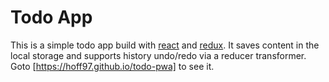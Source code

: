 # Todo App
This is a simple todo app build with [react](https://reactjs.org/) and [redux](https://redux.js.org/).
It saves content in the local storage and supports history undo/redo via a reducer transformer.
Goto [https://hoff97.github.io/todo-pwa] to see it.
